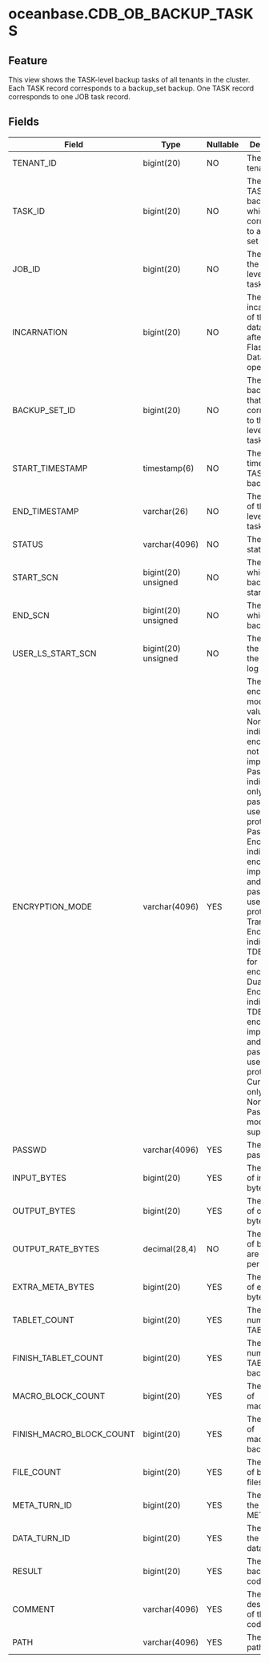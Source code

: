 # oceanbase.CDB_OB_BACKUP_TASKS
## Feature
This view shows the TASK-level backup tasks of all tenants in the cluster. Each TASK record corresponds to a backup_set backup. One TASK record corresponds to one JOB task record.
## Fields

| Field | Type | Nullable | Description |
| --- | --- | --- | --- |
| TENANT_ID | bigint(20) | NO | The ID of the tenant. |
| TASK_ID | bigint(20) | NO | The ID of a TASK-level backup task, which corresponds to a backup set task. |
| JOB_ID | bigint(20) | NO | The job ID of the TASK-level backup task. |
| INCARNATION | bigint(20) | NO | The nth incarnation of the database after the Flashback Database operation. |
| BACKUP_SET_ID | bigint(20) | NO | The ID of the backup set that corresponds to the TASK-level backup task. |
| START_TIMESTAMP | timestamp(6) | NO | The start time of the TASK-level backup task. |
| END_TIMESTAMP | varchar(26) | NO | The end time of the TASK-level backup task. |
| STATUS | varchar(4096) | NO | The backup status. |
| START_SCN | bigint(20) unsigned | NO | The SCN at which the backup starts. |
| END_SCN | bigint(20) unsigned | NO | The SCN at which the backup ends. |
| USER_LS_START_SCN | bigint(20) unsigned | NO | The SCN of the META of the backup log stream. |
| ENCRYPTION_MODE | varchar(4096) | YES | The encryption mode. Valid values: <br>None: indicates that encryption is not implemented.<br>Password: indicates that only the password is used for protection.<br>Password Encryption: indicates that encryption is implemented and the password is used for protection.<br>Transparent Encryption: indicates that TDE is used for encryption.<br>Dual mode Encryption: indicates that TDE encryption is implemented and the password is used for protection.<br>Currently, only the None and Password modes are supported. |
| PASSWD | varchar(4096) | YES | The password. |
| INPUT_BYTES | bigint(20) | YES | The number of input bytes. |
| OUTPUT_BYTES | bigint(20) | YES | The number of output bytes. |
| OUTPUT_RATE_BYTES | decimal(28,4) | NO | The number of bytes that are output per second. |
| EXTRA_META_BYTES | bigint(20) | YES | The number of extra bytes. |
| TABLET_COUNT | bigint(20) | YES | The total number of TABLETs. |
| FINISH_TABLET_COUNT | bigint(20) | YES | The total number of TABLETs backed up. |
| MACRO_BLOCK_COUNT | bigint(20) | YES | The number of macroblocks. |
| FINISH_MACRO_BLOCK_COUNT | bigint(20) | YES | The number of macroblocks backed up. |
| FILE_COUNT | bigint(20) | YES | The number of backup files. |
| META_TURN_ID | bigint(20) | YES | The round of the backup META. |
| DATA_TURN_ID | bigint(20) | YES | The round of the backup data. |
| RESULT | bigint(20) | YES | The returned backup error code. |
| COMMENT | varchar(4096) | YES | The description of the error code. |
| PATH | varchar(4096) | YES | The backup path. |